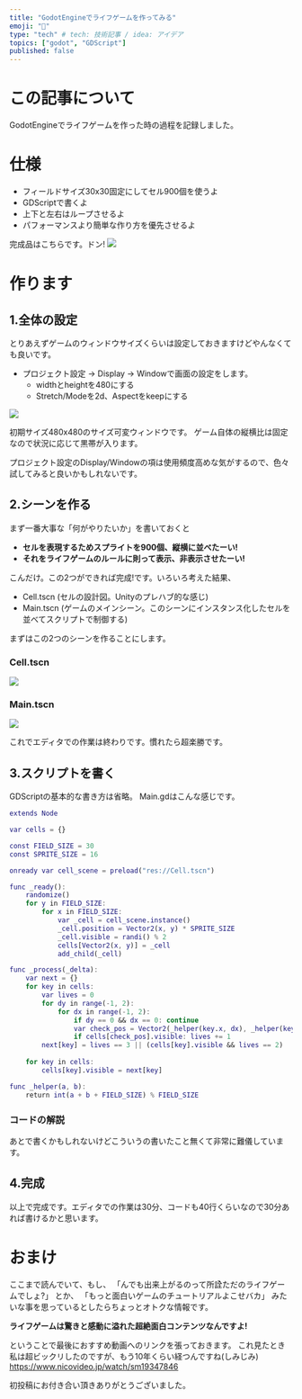 ```yaml
---
title: "GodotEngineでライフゲームを作ってみる"
emoji: "🎉"
type: "tech" # tech: 技術記事 / idea: アイデア
topics: ["godot", "GDScript"]
published: false
---
```

# この記事について
GodotEngineでライフゲームを作った時の過程を記録しました。

# 仕様
- フィールドサイズ30x30固定にしてセル900個を使うよ
- GDScriptで書くよ
- 上下と左右はループさせるよ 
- パフォーマンスより簡単な作り方を優先させるよ

完成品はこちらです。ドン!
![](/images/article1/01.gif)


# 作ります
## 1.全体の設定
とりあえずゲームのウィンドウサイズくらいは設定しておきますけどやんなくても良いです。

- プロジェクト設定 -> Display -> Windowで画面の設定をします。
	- widthとheightを480にする
	- Stretch/Modeを2d、Aspectをkeepにする

![](/images/article1/02.png)

初期サイズ480x480のサイズ可変ウィンドウです。
ゲーム自体の縦横比は固定なので状況に応じて黒帯が入ります。

プロジェクト設定のDisplay/Windowの項は使用頻度高めな気がするので、色々試してみると良いかもしれないです。

## 2.シーンを作る
まず一番大事な「何がやりたいか」を書いておくと

- **セルを表現するためスプライトを900個、縦横に並べたーい!**
- **それをライフゲームのルールに則って表示、非表示させたーい!**

こんだけ。この2つができれば完成!です。いろいろ考えた結果、
- Cell.tscn (セルの設計図。Unityのプレハブ的な感じ)
- Main.tscn (ゲームのメインシーン。このシーンにインスタンス化したセルを並べてスクリプトで制御する)

まずはこの2つのシーンを作ることにします。

### Cell.tscn
![](/images/article1/03.png)

### Main.tscn
![](/images/article1/04.png)

これでエディタでの作業は終わりです。慣れたら超楽勝です。

## 3.スクリプトを書く
GDScriptの基本的な書き方は省略。
Main.gdはこんな感じです。

```gdscript:Main.gd
extends Node

var cells = {}  

const FIELD_SIZE = 30 
const SPRITE_SIZE = 16 

onready var cell_scene = preload("res://Cell.tscn")

func _ready():
	randomize() 
	for y in FIELD_SIZE:
		for x in FIELD_SIZE:
			var _cell = cell_scene.instance()
			_cell.position = Vector2(x, y) * SPRITE_SIZE 
			_cell.visible = randi() % 2 
			cells[Vector2(x, y)] = _cell
			add_child(_cell) 

func _process(_delta):
	var next = {}
	for key in cells:
		var lives = 0
		for dy in range(-1, 2):
			for dx in range(-1, 2):
				if dy == 0 && dx == 0: continue
				var check_pos = Vector2(_helper(key.x, dx), _helper(key.y, dy))
				if cells[check_pos].visible: lives += 1
		next[key] = lives == 3 || (cells[key].visible && lives == 2)
	
	for key in cells:
		cells[key].visible = next[key]

func _helper(a, b):
	return int(a + b + FIELD_SIZE) % FIELD_SIZE
```

### コードの解説
あとで書くかもしれないけどこういうの書いたこと無くて非常に難儀しています。

## 4.完成
以上で完成です。エディタでの作業は30分、コードも40行くらいなので30分あれば書けるかと思います。

# おまけ
ここまで読んでいて、もし、
「んでも出来上がるのって所詮ただのライフゲームでしょ?」
とか、
「もっと面白いゲームのチュートリアルよこせバカ」
みたいな事を思っているとしたらちょっとオトクな情報です。

**ライフゲームは驚きと感動に溢れた超絶面白コンテンツなんですよ!**

ということで最後におすすめ動画へのリンクを張っておきます。
これ見たとき私は超ビックリしたのですが、もう10年くらい経つんですね(しみじみ)
https://www.nicovideo.jp/watch/sm19347846

初投稿にお付き合い頂きありがとうございました。